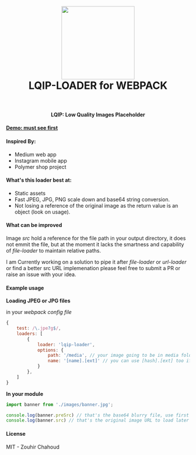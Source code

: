 <h1 align="center">
  <img src="https://lqip-loader.firebaseapp.com/media/logo.png" width="200">
    <br />
    LQIP-LOADER for WEBPACK
    <br />
    <br />
</h1>

<h4 align="center">LQIP: Low Quality Images Placeholder</h4>

#### [Demo: must see first](https://lqip-loader.firebaseapp.com/)

#### Inspired By:
- Medium web app
- Instagram mobile app
- Polymer shop project

#### What's this loader best at:
- Static assets
- Fast JPEG, JPG, PNG scale down and base64 string conversion.
- Not losing a reference of the original image as the return value is an object (look on usage).

#### What can be improved

Image *src* hold a reference for the file path in your output directory, it does not emmit the file, but at the moment it lacks the smartness and capability of *file-loader* to maintain relative paths.

I am Currently working on a solution to pipe it after *file-loader* or *url-loader* or find a better src URL implemenation please feel free to submit a PR or raise an issue with your idea.

#### Example usage

**Loading JPEG or JPG files**

in your *webpack config file*

```js
{
    test: /\.jpe?g$/,
    loaders: [
        {
            loader: 'lqip-loader',
            options: {
                path: '/media', // your image going to be in media folder in the output dir
                name: '[name].[ext]' // you can use [hash].[ext] too if you wish
            }
        },
    ]
}
```

**In your module**

```js
import banner from './images/banner.jpg';

console.log(banner.preSrc) // that's the base64 blurry file, use first
console.log(banner.src) // that's the original image URL to load later
```

#### License
MIT - Zouhir Chahoud